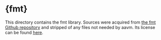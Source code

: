 # {fmt}

This directory contains the fmt library. Sources were acquired from [the fmt Github repository](https://github.com/fmtlib/fmt) and stripped of any files not needed by aavm. Its license can be found [here](LICENSE.txt).
